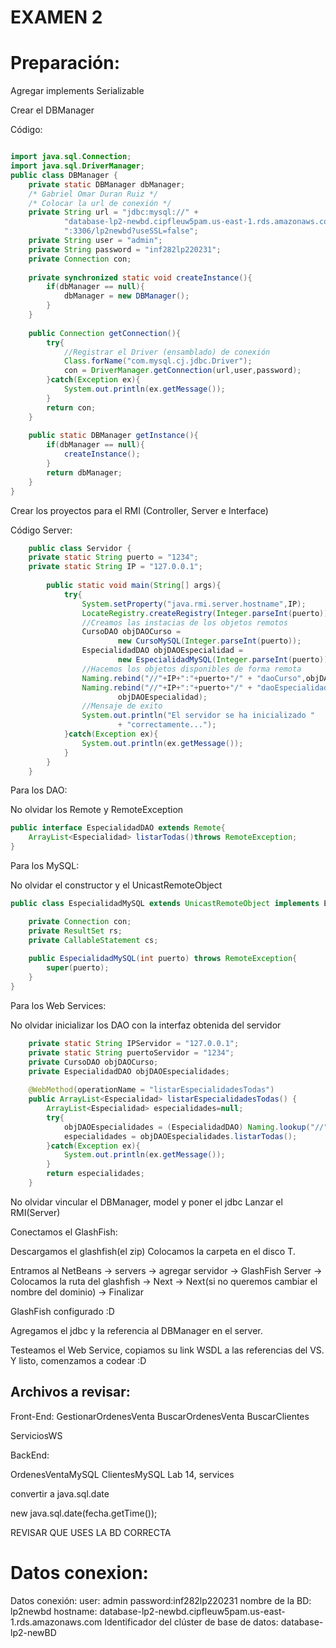 # EXAMEN 2


# Preparación:

Agregar implements Serializable

Crear el DBManager

Código:

``` java

import java.sql.Connection;
import java.sql.DriverManager;
public class DBManager {
    private static DBManager dbManager;
    /* Gabriel Omar Duran Ruiz */
    /* Colocar la url de conexión */
    private String url = "jdbc:mysql://" +
            "database-lp2-newbd.cipfleuw5pam.us-east-1.rds.amazonaws.com"+
            ":3306/lp2newbd?useSSL=false";
    private String user = "admin";
    private String password = "inf282lp220231";
    private Connection con;
    
    private synchronized static void createInstance(){
        if(dbManager == null){
            dbManager = new DBManager();
        }
    }
    
    public Connection getConnection(){
        try{
            //Registrar el Driver (ensamblado) de conexión
            Class.forName("com.mysql.cj.jdbc.Driver");
            con = DriverManager.getConnection(url,user,password);
        }catch(Exception ex){
            System.out.println(ex.getMessage());
        }
        return con;
    }
    
    public static DBManager getInstance(){
        if(dbManager == null){
            createInstance();
        }
        return dbManager;
    }
}

```

Crear los proyectos para el RMI (Controller, Server e Interface)

Código Server:

``` java
    public class Servidor {
    private static String puerto = "1234";
    private static String IP = "127.0.0.1";
    
        public static void main(String[] args){
            try{
                System.setProperty("java.rmi.server.hostname",IP);
                LocateRegistry.createRegistry(Integer.parseInt(puerto));
                //Creamos las instacias de los objetos remotos
                CursoDAO objDAOCurso = 
                        new CursoMySQL(Integer.parseInt(puerto));
                EspecialidadDAO objDAOEspecialidad = 
                        new EspecialidadMySQL(Integer.parseInt(puerto));
                //Hacemos los objetos disponibles de forma remota
                Naming.rebind("//"+IP+":"+puerto+"/" + "daoCurso",objDAOCurso);
                Naming.rebind("//"+IP+":"+puerto+"/" + "daoEspecialidad",
                        objDAOEspecialidad);
                //Mensaje de exito
                System.out.println("El servidor se ha inicializado "
                        + "correctamente...");
            }catch(Exception ex){
                System.out.println(ex.getMessage());
            }
        }
    }


```

Para los DAO:

No olvidar los Remote y RemoteException
``` java
public interface EspecialidadDAO extends Remote{
    ArrayList<Especialidad> listarTodas()throws RemoteException;
}
``` 
Para los MySQL:

No olvidar el constructor y el UnicastRemoteObject

``` java
public class EspecialidadMySQL extends UnicastRemoteObject implements EspecialidadDAO{

    private Connection con;
    private ResultSet rs;
    private CallableStatement cs;
    
    public EspecialidadMySQL(int puerto) throws RemoteException{
        super(puerto);
    }
}
``` 

Para los Web Services:

No olvidar inicializar los DAO con la interfaz obtenida del servidor
``` java
    private static String IPServidor = "127.0.0.1";
    private static String puertoServidor = "1234";
    private CursoDAO objDAOCurso;
    private EspecialidadDAO objDAOEspecialidades;
        
    @WebMethod(operationName = "listarEspecialidadesTodas")
    public ArrayList<Especialidad> listarEspecialidadesTodas() {
        ArrayList<Especialidad> especialidades=null;
        try{
            objDAOEspecialidades = (EspecialidadDAO) Naming.lookup("//" + IPServidor + ":" + puertoServidor + "/" + "daoEspecialidad");
            especialidades = objDAOEspecialidades.listarTodas();
        }catch(Exception ex){
            System.out.println(ex.getMessage());
        }
        return especialidades;
    }
``` 

No olvidar vincular el DBManager, model y poner el jdbc
Lanzar el RMI(Server)

Conectamos el GlashFish:

Descargamos el glashfish(el zip)
Colocamos la carpeta en el disco T.

Entramos al NetBeans
-> servers -> agregar servidor -> GlashFish Server
-> Colocamos la ruta del glashfish -> Next -> Next(si no queremos cambiar el nombre del dominio)
-> Finalizar

GlashFish configurado :D

Agregamos el jdbc y la referencia al DBManager en el server.

Testeamos el Web Service, copiamos su link WSDL a las referencias del VS.
Y listo, comenzamos a codear :D



## Archivos a revisar:

Front-End:
GestionarOrdenesVenta
BuscarOrdenesVenta
BuscarClientes

ServiciosWS

BackEnd:

OrdenesVentaMySQL
ClientesMySQL
Lab 14, services


convertir a java.sql.date

new java.sql.date(fecha.getTime());

REVISAR QUE USES LA BD CORRECTA


# Datos conexion:

Datos conexión:
user: admin
password:inf282lp220231
nombre de la BD: lp2newbd
hostname: database-lp2-newbd.cipfleuw5pam.us-east-1.rds.amazonaws.com
Identificador del clúster de base de datos: database-lp2-newBD